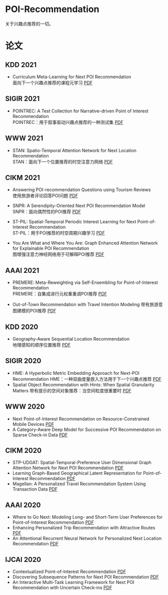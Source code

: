 # POI-Recommendation
关于兴趣点推荐的一切。

# 论文
## KDD 2021
- Curriculum Meta-Learning for Next POI Recommendation  
面向下一个兴趣点推荐的课程元学习
[PDF](https://dl.acm.org/doi/pdf/10.1145/3447548.3467132)

## SIGIR 2021
- POINTREC: A Test Collection for Narrative-driven Point of Interest Recommendation  
POINTREC：用于叙事驱动兴趣点推荐的一种测试集
[PDF](https://arxiv.org/pdf/2105.09204.pdf)

## WWW 2021
- STAN: Spatio-Temporal Attention Network for Next Location Recommendation  
STAN：面向下一个位置推荐的时空注意力网络
[PDF](https://arxiv.org/pdf/2102.04095.pdf)

## CIKM 2021
- Answering POI-recommendation Questions using Tourism Reviews  
使用旅游者评论回答POI问题
[PDF](https://dl.acm.org/doi/pdf/10.1145/3459637.3482320)

- SNPR: A Serendipity-Oriented Next POI Recommendation Model  
SNPR：面向偶然性的POI推荐
[PDF](https://dl.acm.org/doi/pdf/10.1145/3459637.3482394)

- ST-PIL: Spatial-Temporal Periodic Interest Learning for Next Point-of-Interest Recommendation  
ST-PIL：用于POI推荐的时空周期兴趣学习
[PDF](https://dl.acm.org/doi/pdf/10.1145/3459637.3482189)

- You Are What and Where You Are: Graph Enhanced Attention Network for Explainable POI Recommendation  
图增强注意力神经网络用于可解释POI推荐
[PDF](https://dl.acm.org/doi/pdf/10.1145/3459637.3481962)

## AAAI 2021
- PREMERE: Meta-Reweighting via Self-Ensembling for Point-of-Interest Recommendation  
PREMERE：自集成进行元权重重调POI推荐
[PDF](https://ojs.aaai.org/index.php/AAAI/article/view/16539)

- Out-of-Town Recommendation with Travel Intention Modeling
带有旅游意图建模的POI推荐
[PDF](https://www.aaai.org/AAAI21Papers/AAAI-5654.XinH.pdf)

## KDD 2020
- Geography-Aware Sequential Location Recommendation  
地理感知的顺序位置推荐
[PDF](http://staff.ustc.edu.cn/~cheneh/paper_pdf/2020/Defu-Lian-KDD.pdf)

## SIGIR 2020
- HME: A Hyperbolic Metric Embedding Approach for Next-POI Recommendation
HME：一种双曲度量嵌入方法用于下一个兴趣点推荐
[PDF](https://dl.acm.org/doi/pdf/10.1145/3397271.3401049)
- Spatial Object Recommendation with Hints: When Spatial Granularity Matters
带有提示的空间对象推荐：当空间粒度很重要时
[PDF](https://arxiv.org/pdf/2101.02969.pdf)

## WWW 2020
- Next Point-of-Interest Recommendation on Resource-Constrained Mobile Devices
[PDF](https://dl.acm.org/doi/pdf/10.1145/3366423.3380170)
- A Category-Aware Deep Model for Successive POI Recommendation on Sparse Check-in Data
[PDF](https://dl.acm.org/doi/pdf/10.1145/3366423.3380202)

## CIKM 2020
- STP-UDGAT: Spatial-Temporal-Preference User Dimensional Graph Attention Network for Next POI Recommendation
[PDF](https://dl.acm.org/doi/pdf/10.1145/3340531.3411876)
- Learning Graph-Based Geographical Latent Representation for Point-of-Interest Recommendation
[PDF](https://dl.acm.org/doi/pdf/10.1145/3340531.3411905)
- Magellan: A Personalized Travel Recommendation System Using Transaction Data
[PDF](https://dl.acm.org/doi/pdf/10.1145/3340531.3412725)

## AAAI 2020
- Where to Go Next: Modeling Long- and Short-Term User Preferences for Point-of-Interest Recommendation
[PDF](https://ojs.aaai.org/index.php/AAAI/article/view/5353)
- Enhancing Personalized Trip Recommendation with Attractive Routes
[PDF](https://ojs.aaai.org/index.php/AAAI/article/view/5407)
- An Attentional Recurrent Neural Network for Personalized Next Location Recommendation
[PDF](https://ojs.aaai.org/index.php/AAAI/article/view/5337)

## IJCAI 2020
- Contextualized Point-of-Interest Recommendation
[PDF](https://repository.kaust.edu.sa/bitstream/handle/10754/667564/Conference%20Paperfile1.pdf?sequence=1&isAllowed=y)
- Discovering Subsequence Patterns for Next POI Recommendation
[PDF](https://www.ijcai.org/Proceedings/2020/0445.pdf)
- An Interactive Multi-Task Learning Framework for Next POI Recommendation with Uncertain Check-ins
[PDF](http://184pc128.csie.ntnu.edu.tw/presentation/21-04-12/An%20Interactive%20Multi-Task%20Learning%20Framework%20for%20Next%20POI%20Recommendation%20with%20Uncertain%20Check-ins.pdf)

